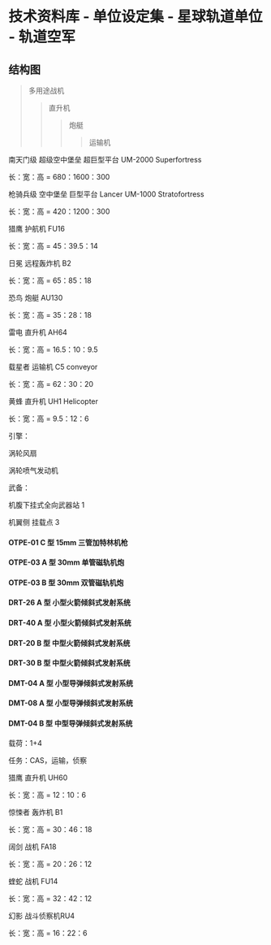 # 技术资料库 - 单位设定集 - 星球轨道单位 - 轨道空军

## 结构图

> 多用途战机
> > 直升机
> > > 炮艇
> > >
> > > > 运输机





南天门级 超级空中堡垒 超巨型平台 UM-2000 Superfortress

长：宽：高 = 680：1600：300



枪骑兵级 空中堡垒 巨型平台 Lancer UM-1000 Stratofortress

长：宽：高 = 420：1200：300



猎鹰 护航机 FU16

长：宽：高 = 45：39.5：14



日冕 远程轰炸机 B2

长：宽：高 = 65：85：18



恐鸟 炮艇 AU130

长：宽：高 = 35：28：18



雷电 直升机 AH64

长：宽：高 = 16.5：10：9.5



载星者 运输机 C5 conveyor

长：宽：高 = 62：30：20



黄蜂 直升机 UH1 Helicopter

长：宽：高 = 9.5：12：6



引擎：

涡轮风扇

涡轮喷气发动机

武备：

机腹下挂式全向武器站 1

机翼侧 挂载点 3

#### OTPE-01 C 型 15mm 三管加特林机枪

#### OTPE-03 A 型 30mm 单管磁轨机炮

#### OTPE-03 B 型 30mm 双管磁轨机炮

#### DRT-26 A 型 小型火箭倾斜式发射系统

#### DRT-40 A 型 小型火箭倾斜式发射系统

#### DRT-20 B 型 中型火箭倾斜式发射系统

#### DRT-30 B 型 中型火箭倾斜式发射系统

#### DMT-04 A 型 小型导弹倾斜式发射系统

#### DMT-08 A 型 小型导弹倾斜式发射系统

#### DMT-04 B 型 中型导弹倾斜式发射系统

载荷：1+4

任务：CAS，运输，侦察



猎鹰 直升机 UH60

长：宽：高 = 12：10：6



惊悚者 轰炸机 B1

长：宽：高 = 30：46：18



阔剑 战机 FA18

长：宽：高 = 20：26：12



蝰蛇 战机 FU14

长：宽：高 = 32：42：12



幻影 战斗侦察机RU4

长：宽：高 = 16：22：6

